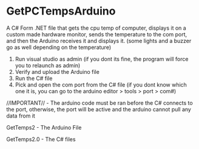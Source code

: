 # GetPCTempsArduino
A C# Form .NET file that gets the cpu temp of computer, displays it on a custom made hardware monitor, sends the temperature to the com port, and then the Arduino receives it and displays it. (some lights and a buzzer go as well depending on the temperature)

1. Run visual studio as admin (if you dont its fine, the program will force you to relaunch as admin)
2. Verify and upload the Arduino file
3. Run the C# file
4. Pick and open the com port from the C# file (if you dont know which one it is, you can go to the arduino editor > tools > port > com#)

//IMPORTANT// - The arduino code must be ran before the C# connects to the port, otherwise, the port will be active and the arduino cannot pull any data from it

GetTemps2 - The Arduino File

GetTemps2.0 - The C# files

